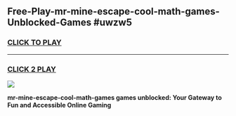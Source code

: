 
## Free-Play-mr-mine-escape-cool-math-games-Unblocked-Games #uwzw5
<h3>
<a href="https://news.freeplayer.one?title=mr-mine-escape-cool-math-games&ref=8M">CLICK TO PLAY</a></h3>
<hr>

<h3>
<a href="https://news.freeplayer.one?title=mr-mine-escape-cool-math-games&ref=8M">CLICK 2 PLAY</a>
  
</h3>

<a href="https://news.freeplayer.one?title=mr-mine-escape-cool-math-games&ref=8M"><img src="https://clearcache.store/games.png"></a>


**mr-mine-escape-cool-math-games games unblocked: Your Gateway to Fun and Accessible Online Gaming**
